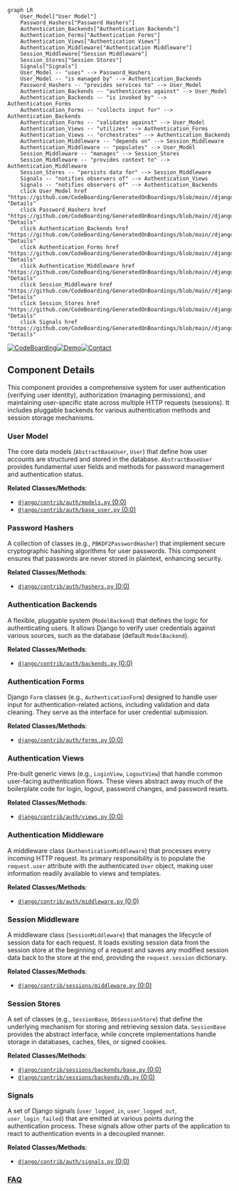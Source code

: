 ```mermaid
graph LR
    User_Model["User Model"]
    Password_Hashers["Password Hashers"]
    Authentication_Backends["Authentication Backends"]
    Authentication_Forms["Authentication Forms"]
    Authentication_Views["Authentication Views"]
    Authentication_Middleware["Authentication Middleware"]
    Session_Middleware["Session Middleware"]
    Session_Stores["Session Stores"]
    Signals["Signals"]
    User_Model -- "uses" --> Password_Hashers
    User_Model -- "is managed by" --> Authentication_Backends
    Password_Hashers -- "provides services to" --> User_Model
    Authentication_Backends -- "authenticates against" --> User_Model
    Authentication_Backends -- "is invoked by" --> Authentication_Forms
    Authentication_Forms -- "collects input for" --> Authentication_Backends
    Authentication_Forms -- "validates against" --> User_Model
    Authentication_Views -- "utilizes" --> Authentication_Forms
    Authentication_Views -- "orchestrates" --> Authentication_Backends
    Authentication_Middleware -- "depends on" --> Session_Middleware
    Authentication_Middleware -- "populates" --> User_Model
    Session_Middleware -- "manages" --> Session_Stores
    Session_Middleware -- "provides context to" --> Authentication_Middleware
    Session_Stores -- "persists data for" --> Session_Middleware
    Signals -- "notifies observers of" --> Authentication_Views
    Signals -- "notifies observers of" --> Authentication_Backends
    click User_Model href "https://github.com/CodeBoarding/GeneratedOnBoardings/blob/main//django/User_Model.md" "Details"
    click Password_Hashers href "https://github.com/CodeBoarding/GeneratedOnBoardings/blob/main//django/Password_Hashers.md" "Details"
    click Authentication_Backends href "https://github.com/CodeBoarding/GeneratedOnBoardings/blob/main//django/Authentication_Backends.md" "Details"
    click Authentication_Forms href "https://github.com/CodeBoarding/GeneratedOnBoardings/blob/main//django/Authentication_Forms.md" "Details"
    click Authentication_Middleware href "https://github.com/CodeBoarding/GeneratedOnBoardings/blob/main//django/Authentication_Middleware.md" "Details"
    click Session_Middleware href "https://github.com/CodeBoarding/GeneratedOnBoardings/blob/main//django/Session_Middleware.md" "Details"
    click Session_Stores href "https://github.com/CodeBoarding/GeneratedOnBoardings/blob/main//django/Session_Stores.md" "Details"
    click Signals href "https://github.com/CodeBoarding/GeneratedOnBoardings/blob/main//django/Signals.md" "Details"
```
[![CodeBoarding](https://img.shields.io/badge/Generated%20by-CodeBoarding-9cf?style=flat-square)](https://github.com/CodeBoarding/GeneratedOnBoardings)[![Demo](https://img.shields.io/badge/Try%20our-Demo-blue?style=flat-square)](https://www.codeboarding.org/demo)[![Contact](https://img.shields.io/badge/Contact%20us%20-%20contact@codeboarding.org-lightgrey?style=flat-square)](mailto:contact@codeboarding.org)

## Component Details

This component provides a comprehensive system for user authentication (verifying user identity), authorization (managing permissions), and maintaining user-specific state across multiple HTTP requests (sessions). It includes pluggable backends for various authentication methods and session storage mechanisms.

### User Model
The core data models (`AbstractBaseUser`, `User`) that define how user accounts are structured and stored in the database. `AbstractBaseUser` provides fundamental user fields and methods for password management and authentication status.


**Related Classes/Methods**:

- <a href="https://github.com/django/django/blob/master/django/contrib/auth/models.py#L0-L0" target="_blank" rel="noopener noreferrer">`django/contrib/auth/models.py` (0:0)</a>
- <a href="https://github.com/django/django/blob/master/django/contrib/auth/base_user.py#L0-L0" target="_blank" rel="noopener noreferrer">`django/contrib/auth/base_user.py` (0:0)</a>


### Password Hashers
A collection of classes (e.g., `PBKDF2PasswordHasher`) that implement secure cryptographic hashing algorithms for user passwords. This component ensures that passwords are never stored in plaintext, enhancing security.


**Related Classes/Methods**:

- <a href="https://github.com/django/django/blob/master/django/contrib/auth/hashers.py#L0-L0" target="_blank" rel="noopener noreferrer">`django/contrib/auth/hashers.py` (0:0)</a>


### Authentication Backends
A flexible, pluggable system (`ModelBackend`) that defines the logic for authenticating users. It allows Django to verify user credentials against various sources, such as the database (default `ModelBackend`).


**Related Classes/Methods**:

- <a href="https://github.com/django/django/blob/master/django/contrib/auth/backends.py#L0-L0" target="_blank" rel="noopener noreferrer">`django/contrib/auth/backends.py` (0:0)</a>


### Authentication Forms
Django `Form` classes (e.g., `AuthenticationForm`) designed to handle user input for authentication-related actions, including validation and data cleaning. They serve as the interface for user credential submission.


**Related Classes/Methods**:

- <a href="https://github.com/django/django/blob/master/django/contrib/auth/forms.py#L0-L0" target="_blank" rel="noopener noreferrer">`django/contrib/auth/forms.py` (0:0)</a>


### Authentication Views
Pre-built generic views (e.g., `LoginView`, `LogoutView`) that handle common user-facing authentication flows. These views abstract away much of the boilerplate code for login, logout, password changes, and password resets.


**Related Classes/Methods**:

- <a href="https://github.com/django/django/blob/master/django/contrib/auth/views.py#L0-L0" target="_blank" rel="noopener noreferrer">`django/contrib/auth/views.py` (0:0)</a>


### Authentication Middleware
A middleware class (`AuthenticationMiddleware`) that processes every incoming HTTP request. Its primary responsibility is to populate the `request.user` attribute with the authenticated `User` object, making user information readily available to views and templates.


**Related Classes/Methods**:

- <a href="https://github.com/django/django/blob/master/django/contrib/auth/middleware.py#L0-L0" target="_blank" rel="noopener noreferrer">`django/contrib/auth/middleware.py` (0:0)</a>


### Session Middleware
A middleware class (`SessionMiddleware`) that manages the lifecycle of session data for each request. It loads existing session data from the session store at the beginning of a request and saves any modified session data back to the store at the end, providing the `request.session` dictionary.


**Related Classes/Methods**:

- <a href="https://github.com/django/django/blob/master/django/contrib/sessions/middleware.py#L0-L0" target="_blank" rel="noopener noreferrer">`django/contrib/sessions/middleware.py` (0:0)</a>


### Session Stores
A set of classes (e.g., `SessionBase`, `DbSessionStore`) that define the underlying mechanism for storing and retrieving session data. `SessionBase` provides the abstract interface, while concrete implementations handle storage in databases, caches, files, or signed cookies.


**Related Classes/Methods**:

- <a href="https://github.com/django/django/blob/master/django/contrib/sessions/backends/base.py#L0-L0" target="_blank" rel="noopener noreferrer">`django/contrib/sessions/backends/base.py` (0:0)</a>
- <a href="https://github.com/django/django/blob/master/django/contrib/sessions/backends/db.py#L0-L0" target="_blank" rel="noopener noreferrer">`django/contrib/sessions/backends/db.py` (0:0)</a>


### Signals
A set of Django signals (`user_logged_in`, `user_logged_out`, `user_login_failed`) that are emitted at various points during the authentication process. These signals allow other parts of the application to react to authentication events in a decoupled manner.


**Related Classes/Methods**:

- <a href="https://github.com/django/django/blob/master/django/contrib/auth/signals.py#L0-L0" target="_blank" rel="noopener noreferrer">`django/contrib/auth/signals.py` (0:0)</a>




### [FAQ](https://github.com/CodeBoarding/GeneratedOnBoardings/tree/main?tab=readme-ov-file#faq)